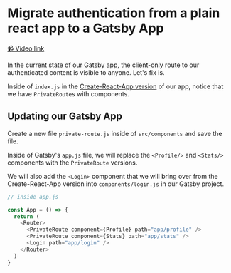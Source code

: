 # Migrate authentication from a plain react app to a Gatsby App

[📹 Video link](https://www.egghead.io/lessons/gatsby-migrate-authentication-from-a-plain-react-app-to-a-gatsby-app)

In the current state of our Gatsby app, the client-only route to our authenticated content is visible to anyone. Let's fix is.

Inside of `index.js` in the [Create-React-App version](https://codesandbox.io/s/optimistic-jepsen-1zqmb?from-embed=&file=/src/index.js) of our app, notice that we have `PrivateRoute`s with components.

## Updating our Gatsby App

Create a new file `private-route.js` inside of `src/components` and save the file.

Inside of Gatsby's `app.js` file, we will replace the `<Profile/>` and `<Stats/>` components with the `PrivateRoute` versions.

We will also add the `<Login>` component that we will bring over from the Create-React-App version into `components/login.js` in our Gatsby project.

```js
// inside app.js

const App = () => {
  return (
    <Router>
      <PrivateRoute component={Profile} path="app/profile" />
      <PrivateRoute component={Stats} path="app/stats" />
      <Login path="app/login" />
    </Router>
  )
}
```
